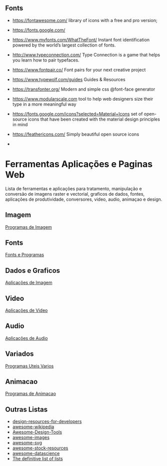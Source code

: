 ## Fonts

* https://fontawesome.com/  library of icons with a free and pro version;
* https://fonts.google.com/
* https://www.myfonts.com/WhatTheFont/  Instant font identification powered by the world’s largest collection of fonts.

* http://www.typeconnection.com/  Type Connection is a game that helps you learn how to pair typefaces.
* https://www.fontpair.co/  Font pairs for your next creative project
* https://www.typewolf.com/guides  Guides & Resources
* https://transfonter.org/   Modern and simple css @font-face generator 

* https://www.modularscale.com  tool to help web designers size their type in a more meaningful way

* https://fonts.google.com/icons?selected=Material+Icons  set of open-source icons that have been created with the material design principles in mind
* https://feathericons.com/  Simply beautiful open source icons
* 

# Ferramentas Aplicações e Paginas Web

Lista de ferramentas e aplicações para tratamento, manipulação e conversão de imagens raster e vectorial, graficos de dados, fontes, aplicações de produtividade, conversores, video, audio, animaçao e design.

## Imagem

[Programas de Imagem](https://github.com/silviadealmeida/ferramentas/tree/main/Imagem)

## Fonts

[Fonts e Programas](https://github.com/silviadealmeida/ferramentas/tree/main/Fonts)

## Dados e Graficos

[Aplicações de Imagem](https://github.com/silviadealmeida/ferramentas/tree/main/Graficos)


## Video

[Aplicações de Video](https://github.com/silviadealmeida/ferramentas/tree/main/Video)


## Audio

[Aplicações de Audio](https://github.com/silviadealmeida/ferramentas/tree/main/Audio)


## Variados

[Programas Uteis Varios](https://github.com/silviadealmeida/ferramentas/tree/main/Misc)


## Animacao

[Programas de Animacao](https://github.com/silviadealmeida/ferramentas/tree/main/animacao)


## Outras Listas

* [design-resources-for-developers](https://github.com/bradtraversy/design-resources-for-developers)
* [awesome-wikipedia](https://github.com/emijrp/awesome-wikipedia)
* [Awesome-Design-Tools](https://github.com/goabstract/Awesome-Design-Tools)
* [awesome-images](https://github.com/heyalexej/awesome-images)
* [awesome-svg](https://github.com/willianjusten/awesome-svg)
* [awesome-stock-resources](https://github.com/neutraltone/awesome-stock-resources)
* [awesome-datascience](https://github.com/academic/awesome-datascience)
* [The definitive list of lists](https://github.com/jnv/lists)













